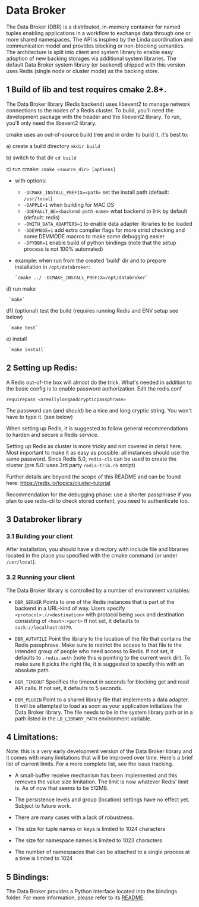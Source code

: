 
# Data Broker

The Data Broker (DBR) is a distributed, in-memory container for named
tuples enabling applications in a workflow to exchange data through
one or more shared namespaces.  The API is inspired by the Linda
coordination and communication model and provides blocking or
non-blocking semantics.  The architecture is split into client and
system library to enable easy adoption of new backing storages via
additional system libraries.  The default Data Broker system library
(or backend) shipped with this version uses Redis (single node or
cluster mode) as the backing store.


## 1 Build of lib and test requires cmake 2.8+.

The Data Broker library (Redis backend) uses libevent2 to manage network connections
to the nodes of a Redis cluster. To build, you'll need the development package with the
header and the libevent2 library. To run, you'll only need the libevent2 library.

cmake uses an out-of-source build tree and in order to build it, it's
best to:

a) create a build directory
     `mkdir build`

b) switch to that dir
     `cd build`

c) run cmake:
     `cmake <source_dir> [options]`

   - with options:
     - `-DCMAKE_INSTALL_PREFIX=<path>` set the install path (default: `/usr/local`)
     - `-DAPPLE=1` when building for MAC OS
     - `-DDEFAULT_BE=<backend-path-name>` what backend to link by default (default: redis)
     - `-DWITH_DATA_ADAPTERS=1` to enable data adapter libraries to be loaded
     - `-DDEVMODE=1` add extra compiler flags for more strict checking and some DEVMODE
        macros to make some debugging easier
     - `-DPYDBR=1` enable build of python bindings (note that the setup process is not 100% automated)

   - example:
     when run from the created 'build' dir and to prepare installation in `/opt/databroker`:

         `cmake ../ -DCMAKE_INSTALL_PREFIX=/opt/databroker`

d) run make

     `make`

d1) (optional) test the build (requires running Redis and ENV setup see below)

     `make test`

e) install

     `make install`



## 2 Setting up Redis:

A Redis out-of-the box will almost do the trick.  What's needed in
addition to the basic config is to enable password authorization. Edit
the redis.conf

`requirepass <areallylongandcrypticpassphrase>`

The password can (and should) be a nice and long cryptic string. You
won't have to type it. (see below)


When setting up Redis, it is suggested to follow general
recommendations to harden and secure a Redis service.

Setting up Redis as cluster is more tricky and not covered in detail here.
Most important to make it as easy as possible: all instances should
use the same password.  Since Redis 5.0, `redis-cli` can be used to
create the cluster (pre 5.0: uses 3rd party `redis-trib.rb` script)

Further details are beyond the scope of this README and can be found
here:  https://redis.io/topics/cluster-tutorial

Recommendation for the debugging phase: use a shorter passphrase if you
plan to use redis-cli to check stored content, you need to authenticate
too.


## 3 Databroker library

### 3.1 Building your client

After installation, you should have a directory with include file and
libraries located in the place you specified with the cmake command
(or under `/usr/local`).



### 3.2 Running your client

The Data Broker library is controlled by a number of environment
variables:

- `DBR_SERVER`
      Points to one of the Redis instances that is part of the
      backend in a URL-kind of way. Users specify
       `<protocol>://<destination>` with protocol being `sock`
       and destination consisting of `<host>:<port>`
       If not set, it defaults to `sock://localhost:6379`.

- `DBR_AUTHFILE`
      Point the library to the location of the file that contains the
      Redis passphrase. Make sure to restrict the access to that file
      to the intended group of people who need access to Redis.  If
      not set, it defaults to `.redis.auth` (note this is pointing to
      the current work dir). To make sure it picks the right file, it
      is suggested to specify this with an absolute path.

- `DBR_TIMEOUT`
      Specifies the timeout in seconds for blocking get and read API
      calls. If not set, it defaults to 5 seconds.

- `DBR_PLUGIN`
      Point to a shared library file that implements a data adapter.
      It will be attempted to load as soon as your application
      initializes the Data Broker library. The file needs to be in the
      system library path or in a path listed in the `LD_LIBRARY_PATH`
      environment variable.


## 4 Limitations:

Note: this is a very early development version of the Data Broker
library and it comes with many limitations that will be improved over
time. Here's a brief list of current limits. For a more complete list,
see the issue tracking.

- A small-buffer receive mechanism has been implemented and this removes
  the value size limitation. The limit is now whatever Redis' limit is.
  As of now that seems to be 512MB.

- The persistence levels and group (location) settings have no effect yet.
  Subject to future work.

- There are many cases with a lack of robustness.

- The size for tuple names or keys is limited to 1024 characters
- The size for namespace names is limited to 1023 characters
- The number of namespaces that can be attached to a single process
  at a time is limited to 1024


## 5 Bindings:

The Data Broker provides a Python interface located into the bindings folder.
For more information, please refer to its [README](bindings/python).

